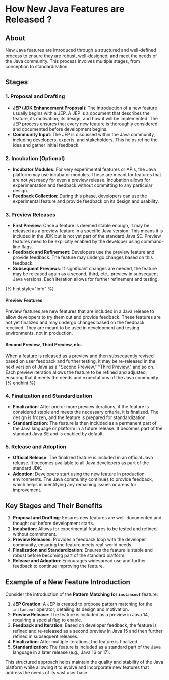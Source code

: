 # How New Java Features are Released ?

## About

New Java features are introduced through a structured and well-defined process to ensure they are robust, well-designed, and meet the needs of the Java community. This process involves multiple stages, from conception to standardization.&#x20;

## Stages

### 1. **Proposal and Drafting**

* **JEP (JDK Enhancement Proposal)**: The introduction of a new feature usually begins with a JEP. A JEP is a document that describes the feature, its motivation, its design, and how it will be implemented. The JEP process ensures that every new feature is thoroughly considered and documented before development begins.
* **Community Input**: The JEP is discussed within the Java community, including developers, experts, and stakeholders. This helps refine the idea and gather initial feedback.

### 2. **Incubation (Optional)**

* **Incubator Modules**: For very experimental features or APIs, the Java platform may use incubator modules. These are meant for features that are not yet ready for even a preview release. Incubation allows for experimentation and feedback without committing to any particular design.
* **Feedback Collection**: During this phase, developers can use the experimental feature and provide feedback on its design and usability.

### 3. **Preview Releases**

* **First Preview**: Once a feature is deemed stable enough, it may be released as a preview feature in a specific Java version. This means it is included in the JDK but is not yet part of the standard Java SE. Preview features need to be explicitly enabled by the developer using command-line flags.
* **Feedback and Refinement**: Developers use the preview feature and provide feedback. The feature may undergo changes based on this feedback.
* **Subsequent Previews**: If significant changes are needed, the feature may be released again as a second, third, etc., preview in subsequent Java versions. Each iteration allows for further refinement and testing.

{% hint style="info" %}
#### Preview Features

Preview features are new features that are included in a Java release to allow developers to try them out and provide feedback. These features are not yet finalized and may undergo changes based on the feedback received. They are meant to be used in development and testing environments, not in production.

#### Second Preview, Third Preview, etc.

When a feature is released as a preview and then subsequently revised based on user feedback and further testing, it may be re-released in the next version of Java as a "Second Preview," "Third Preview," and so on. Each preview iteration allows the feature to be refined and adjusted, ensuring that it meets the needs and expectations of the Java community.
{% endhint %}

### 4. **Finalization and Standardization**

* **Finalization**: After one or more preview iterations, if the feature is considered stable and meets the necessary criteria, it is finalized. The design is frozen, and the feature is prepared for standardization.
* **Standardization**: The feature is then included as a permanent part of the Java language or platform in a future release. It becomes part of the standard Java SE and is enabled by default.

### 5. **Release and Adoption**

* **Official Release**: The finalized feature is included in an official Java release. It becomes available to all Java developers as part of the standard JDK.
* **Adoption**: Developers start using the new feature in production environments. The Java community continues to provide feedback, which helps in identifying any remaining issues or areas for improvement.

## Key Stages and Their Benefits

1. **Proposal and Drafting**: Ensures new features are well-documented and thought out before development starts.
2. **Incubation**: Allows for experimental features to be tested and refined without commitment.
3. **Preview Releases**: Provides a feedback loop with the developer community, ensuring the feature meets real-world needs.
4. **Finalization and Standardization**: Ensures the feature is stable and robust before becoming part of the standard platform.
5. **Release and Adoption**: Encourages widespread use and further feedback to continue improving the feature.

## Example of a New Feature Introduction

Consider the introduction of the **Pattern Matching for `instanceof`** feature:

1. **JEP Creation**: A JEP is created to propose pattern matching for the `instanceof` operator, detailing its design and motivation.
2. **Preview Release**: The feature is included as a preview in Java 14, requiring a special flag to enable.
3. **Feedback and Iteration**: Based on developer feedback, the feature is refined and re-released as a second preview in Java 15 and then further refined in subsequent releases.
4. **Finalization**: After multiple iterations, the feature is finalized.
5. **Standardization**: The feature is included as a standard part of the Java language in a later release (e.g., Java 16 or 17).

This structured approach helps maintain the quality and stability of the Java platform while allowing it to evolve and incorporate new features that address the needs of its vast user base.
